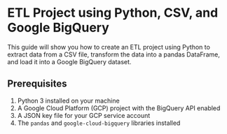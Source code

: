 # ETL Project using Python, CSV, and Google BigQuery

This guide will show you how to create an ETL project using Python to extract data from a CSV file, transform the data into a pandas DataFrame, and load it into a Google BigQuery dataset.

## Prerequisites

1. Python 3 installed on your machine
2. A Google Cloud Platform (GCP) project with the BigQuery API enabled
3. A JSON key file for your GCP service account
4. The `pandas` and `google-cloud-bigquery` libraries installed
